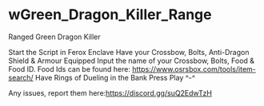 # wGreen_Dragon_Killer_Range
Ranged Green Dragon Killer

Start the Script in Ferox Enclave
Have your Crossbow, Bolts, Anti-Dragon Shield & Armour Equipped
Input the name of your Crossbow, Bolts, Food & Food ID. Food Ids can be found here: https://www.osrsbox.com/tools/item-search/
Have Rings of Dueling in the Bank
Press Play ^-^

Any issues, report them here:https://discord.gg/suQ2EdwTzH
